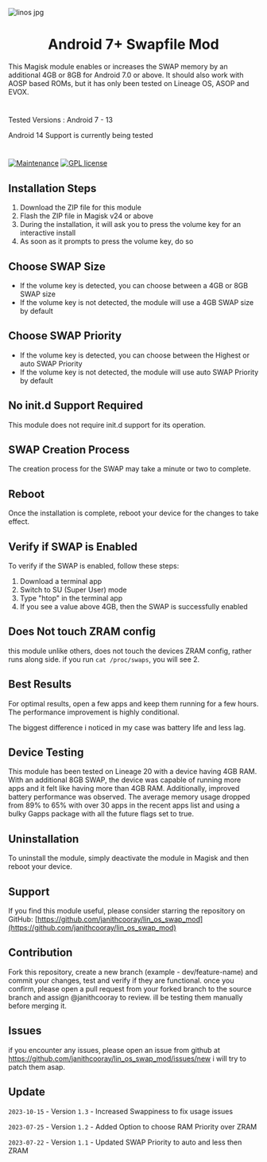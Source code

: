 ![linos jpg](https://github.com/janithcooray/lin_os_swap_mod/assets/50979590/55e98a40-9b04-4a72-8e1b-a59b394c7f10)

<div align="center">
  <h1>
    Android 7+ Swapfile Mod
  </h1>
</div>
This Magisk module enables or increases the SWAP memory by an additional 4GB or 8GB for Android 7.0 or above. It should also work with AOSP based ROMs, but it has only been tested on Lineage OS, ASOP and EVOX.

#

Tested Versions : Android 7 - 13

Android 14 Support is currently being tested

#

[![Maintenance](https://img.shields.io/badge/Maintained%3F-yes-green.svg)](https://github.com/BlazeIsClone/A41SLBOT/commits/master)
[![GPL license](https://img.shields.io/badge/License-GPL-blue.svg)](https://github.com/BlazeIsClone/A41SLBOT/blob/master/LICENSE.txt)

## Installation Steps
1. Download the ZIP file for this module
2. Flash the ZIP file in Magisk v24 or above
3. During the installation, it will ask you to press the volume key for an interactive install
4. As soon as it prompts to press the volume key, do so

## Choose SWAP Size
- If the volume key is detected, you can choose between a 4GB or 8GB SWAP size
- If the volume key is not detected, the module will use a 4GB SWAP size by default

## Choose SWAP Priority
- If the volume key is detected, you can choose between the Highest or auto SWAP Priority
- If the volume key is not detected, the module will use auto SWAP Priority by default

## No init.d Support Required
This module does not require init.d support for its operation.

## SWAP Creation Process
The creation process for the SWAP may take a minute or two to complete.

## Reboot
Once the installation is complete, reboot your device for the changes to take effect.

## Verify if SWAP is Enabled
To verify if the SWAP is enabled, follow these steps:
1. Download a terminal app
2. Switch to SU (Super User) mode
3. Type "htop" in the terminal app
4. If you see a value above 4GB, then the SWAP is successfully enabled

## Does Not touch ZRAM config
this module unlike others, does not touch the devices ZRAM config, rather runs along side.
if you run `cat /proc/swaps`, you will see 2.

## Best Results
For optimal results, open a few apps and keep them running for a few hours. The performance improvement is highly conditional.

The biggest difference i noticed in my case was battery life and less lag.

## Device Testing
This module has been tested on Lineage 20 with a device having 4GB RAM. With an additional 8GB SWAP, the device was capable of running more apps and it felt like having more than 4GB RAM. Additionally, improved battery performance was observed. The average memory usage dropped from 89% to 65% with over 30 apps in the recent apps list and using a bulky Gapps package with all the future flags set to true.

## Uninstallation
To uninstall the module, simply deactivate the module in Magisk and then reboot your device.

## Support
If you find this module useful, please consider starring the repository on GitHub:
[https://github.com/janithcooray/lin_os_swap_mod](https://github.com/janithcooray/lin_os_swap_mod)

## Contribution
Fork this repository, create a new branch (example - dev/feature-name) and commit your changes, test and verify if they are functional.
once you confirm, please open a pull request from your forked branch to the source branch and assign @janithcooray to review. ill be testing them manually before merging it.

## Issues
if you encounter any issues, please open an issue from github at https://github.com/janithcooray/lin_os_swap_mod/issues/new i will try to patch them asap.

## Update

`2023-10-15` - Version `1.3` - Increased Swappiness to fix usage issues

`2023-07-25` - Version `1.2` - Added Option to choose RAM Priority over ZRAM

`2023-07-22` - Version `1.1` - Updated SWAP Priority to auto and less then ZRAM
